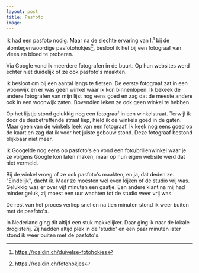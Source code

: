 ```yaml
---
layout: post
title: Pasfoto
image:
---
```


Ik had een pasfoto nodig. Maar na de slechte ervaring van I.[^1] bij de alomtegenwoordige pasfotohokjes[^2], besloot ik het bij een fotograaf van vlees en bloed te proberen.

Via Google vond ik meerdere fotografen in de buurt. Op hun websites werd echter niet duidelijk of ze ook pasfoto's maakten.

Ik besloot om bij een aantal langs te fietsen. De eerste fotograaf zat in een woonwijk en er was geen winkel waar ik kon binnenlopen. Ik bekeek de andere fotografen van mijn lijst nog eens goed en zag dat de meeste andere ook in een woonwijk zaten. Bovendien leken ze ook geen winkel te hebben.

Op het lijstje stond gelukkig nog een fotograaf in een winkelstraat. Terwijl ik door de desbetreffende straat liep, hield ik de winkels goed in de gaten. Maar geen van de winkels leek van een fotograaf. Ik keek nog eens goed op de kaart en zag dat ik voor het juiste gebouw stond. Deze fotograaf bestond blijkbaar niet meer.

Ik Googelde nog eens op pasfoto's en vond een foto/brillenwinkel waar je ze volgens Google kon laten maken, maar op hun eigen website werd dat niet vermeld.

Bij de winkel vroeg of ze ook pasfoto's maakten, en ja, dat deden ze. "Eindelijk", dacht ik. Maar ze moesten wel even kijken of de studio vrij was. Gelukkig was er over vijf minuten een gaatje. Een andere klant na mij had minder geluk, zij moest een uur wachten tot de studio weer vrij was.

De rest van het proces verliep snel en na tien minuten stond ik weer buiten met de pasfoto's.

In Nederland ging dit altijd een stuk makkelijker. Daar ging ik naar de lokale drogisterij. Zij hadden altijd plek in de 'studio' en een paar minuten later stond ik weer buiten met de pasfoto's.

[^1]: <https://roaldin.ch/duivelse-fotohokjes>
[^2]: <https://roaldin.ch/fotohokjes>

